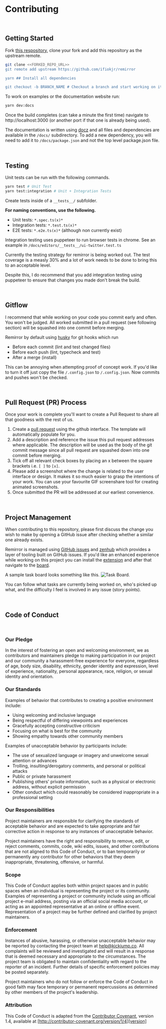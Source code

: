 # Contributing

<br />

## Getting Started

Fork [this respository](https://github.com/ifiokjr/remirror), clone your fork and add this repository as the upstream remote.

```bash
git clone <<FORKED_REPO_URL>>
git remote add upstream https://github.com/ifiokjr/remirror

yarn ## Install all dependencies

git checkout -b BRANCH_NAME # Checkout a branch and start working on it
```

To work on examples or the documentation website run:

```bash
yarn dev:docs
```

Once the build completes (can take a minute the first time) navigate to http://localhost:3000 (or another port if that one is already being used).

The documentation is written using [docz](https://docz.site) and all files and dependencies are available in the `/docs/` subdirectory. To add a new dependency, you will need to add it to `/docs/package.json` and not the top level package.json file.

<br />

## Testing

Unit tests can be run with the following commands.

```bash
yarn test # Unit Test
yarn test:integration # Unit + Integration Tests
```

Create tests inside of a `__tests__/` subfolder.

**For naming conventions, use the following.**

- Unit tests: `*.spec.ts(x)*`
- Integration tests: `*.test.ts(x)*`
- E2E tests: `*.e2e.ts(x)*` (although non currently exist)

Integration testing uses puppeteer to run browser tests in chrome. See an example in `/docs/editors/__tests__/ui-twitter.test.ts`

Currently the testing strategy for remirror is being worked out. The test coverage is a measly 30% and a lot of work needs to be done to bring this to an acceptable level.

Despite this, I do recommend that you add integration testing using puppeteer to ensure that changes you made don't break the build.

<br />

## Gitflow

I recommend that while working on your code you commit early and often. You won't be judged. All worked submitted in a pull request (see following section) will be squashed into one commit before merging.

Remirror by default using [husky](https://github.com/typicode/husky) for git hooks which run

- Before each commit (lint and test changed files)
- Before each push (lint, typecheck and test)
- After a merge (install)

This can be annoying when attempting proof of concept work. If you'd like to turn it off just copy the file `/.config.json` to `/.config.json`. Now commits and pushes won't be checked.

<br />

## Pull Request (PR) Process

Once your work is complete you'll want to create a Pull Request to share all that goodness with the rest of us.

1. Create a [pull request](https://help.github.com/en/articles/creating-a-pull-request) using the github interface. The template will automatically populate for you.
2. Add a description and reference the issue this pull request addresses where applicable. The description will be used as the body of the git commit message since all pull request are squashed down into one commit before merging.
3. Tick off all relevant check boxes by placing an x between the square brackets i.e. `[ ]` to `[x]`.
4. Please add a screenshot where the change is related to the user interface or design. It makes it so much easier to grasp the intentions of your work. You can use your favourite GIF screenshare tool for creating animated screenshots.
5. Once submitted the PR will be addressed at our earliest convenience.

<br />

## Project Management

When contributing to this repository, please first discuss the change you wish to make by opening a GitHub issue after checking whether a similar one already exists.

Remirror is managed using [GitHub issues](https://github.com/ifiokjr/remirror/issues) and [zenhub](https://www.zenhub.com) which provides a layer of tooling built on GitHub issues. If you'd like an enhanced experience while working on this project you can install the [extension](https://www.zenhub.com/extension) and after that navigate to the [board](https://github.com/ifiokjr/remirror/issues#workspaces/remirror-5c7c72fbbb593f1d1bd53c39/boards?repos=166780923).

A sample task board looks something like this.
![Task Board](https://dxssrr2j0sq4w.cloudfront.net/3.2.0/img/slider/zenhub-task-board.jpg).

You can follow what tasks are currently being worked on, who's picked up what, and the difficulty I feel is involved in any issue (story points).

<br />

## Code of Conduct

<br />

### Our Pledge

In the interest of fostering an open and welcoming environment, we as
contributors and maintainers pledge to making participation in our project and
our community a harassment-free experience for everyone, regardless of age, body
size, disability, ethnicity, gender identity and expression, level of experience,
nationality, personal appearance, race, religion, or sexual identity and
orientation.

### Our Standards

Examples of behavior that contributes to creating a positive environment
include:

- Using welcoming and inclusive language
- Being respectful of differing viewpoints and experiences
- Gracefully accepting constructive criticism
- Focusing on what is best for the community
- Showing empathy towards other community members

Examples of unacceptable behavior by participants include:

- The use of sexualized language or imagery and unwelcome sexual attention or
  advances
- Trolling, insulting/derogatory comments, and personal or political attacks
- Public or private harassment
- Publishing others' private information, such as a physical or electronic
  address, without explicit permission
- Other conduct which could reasonably be considered inappropriate in a
  professional setting

### Our Responsibilities

Project maintainers are responsible for clarifying the standards of acceptable
behavior and are expected to take appropriate and fair corrective action in
response to any instances of unacceptable behavior.

Project maintainers have the right and responsibility to remove, edit, or
reject comments, commits, code, wiki edits, issues, and other contributions
that are not aligned to this Code of Conduct, or to ban temporarily or
permanently any contributor for other behaviors that they deem inappropriate,
threatening, offensive, or harmful.

### Scope

This Code of Conduct applies both within project spaces and in public spaces
when an individual is representing the project or its community. Examples of
representing a project or community include using an official project e-mail
address, posting via an official social media account, or acting as an appointed
representative at an online or offline event. Representation of a project may be
further defined and clarified by project maintainers.

### Enforcement

Instances of abusive, harassing, or otherwise unacceptable behavior may be
reported by contacting the project team at help@kickjump.co. All
complaints will be reviewed and investigated and will result in a response that
is deemed necessary and appropriate to the circumstances. The project team is
obligated to maintain confidentiality with regard to the reporter of an incident.
Further details of specific enforcement policies may be posted separately.

Project maintainers who do not follow or enforce the Code of Conduct in good
faith may face temporary or permanent repercussions as determined by other
members of the project's leadership.

### Attribution

This Code of Conduct is adapted from the [Contributor Covenant][homepage], version 1.4,
available at [http://contributor-covenant.org/version/1/4][version]

[homepage]: http://contributor-covenant.org
[version]: http://contributor-covenant.org/version/1/4/
